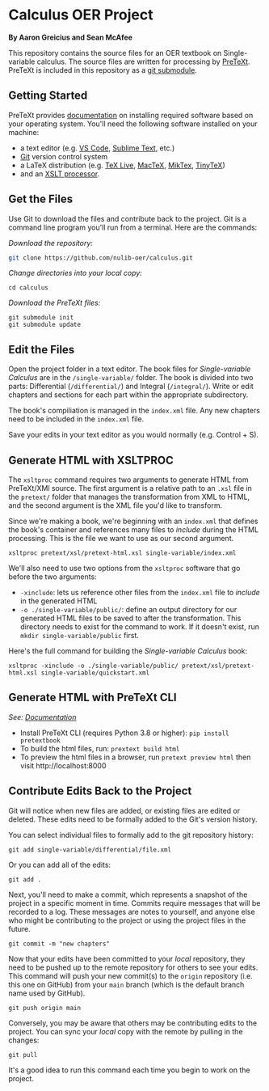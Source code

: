 # Calculus OER Project

**By Aaron Greicius and Sean McAfee**

This repository contains the source files for an OER textbook on Single-variable calculus. The source files are written for processing by [PreTeXt](https://pretextbook.org/). PreTeXt is included in this repository as a [git submodule](https://www.atlassian.com/git/tutorials/git-submodule). 

## Getting Started

PreTeXt provides [documentation](https://pretextbook.org/documentation.html) on installing required software based on your operating system. You'll need the following software installed on your machine:

- a text editor (e.g. [VS Code](https://code.visualstudio.com/), [Sublime Text](https://www.sublimetext.com/), etc.)
- [Git](https://git-scm.com/) version control system
- a LaTeX distribution (e.g. [TeX Live](https://www.tug.org/texlive/), [MacTeX](https://www.tug.org/mactex/), [MikTex](https://miktex.org/), [TinyTeX](https://yihui.org/tinytex/))
- and an [XSLT processor](http://www.xmlsoft.org/xslt/xsltproc.html).

## Get the Files

Use Git to download the files and contribute back to the project. Git is a command line program you'll run from a terminal. Here are the commands: 

_Download the repository:_

```sh
git clone https://github.com/nulib-oer/calculus.git
```

_Change directories into your local copy:_

```
cd calculus
```

_Download the PreTeXt files:_

```
git submodule init
git submodule update
```

## Edit the Files

Open the project folder in a text editor. The book files for _Single-variable Calculus_ are in the `/single-variable/` folder. The book is divided into two parts: Differential (`/differential/`) and Integral (`/integral/`). Write or edit chapters and sections for each part within the appropriate subdirectory. 

The book's compiliation is managed in the `index.xml` file. Any new chapters need to be included in the `index.xml` file. 

Save your edits in your text editor as you would normally (e.g. Control + S).

## Generate HTML with XSLTPROC

The `xsltproc` command requires two arguments to generate HTML from PreTeXt/XMl source. The first argument is a relative path to an `.xsl` file in the `pretext/` folder that manages the transformation from XML to HTML, and the second argument is the XML file you'd like to transform. 

Since we're making a book, we're beginning with an `index.xml` that defines the book's container and references many files to _include_ during the HTML processing. This is the file we want to use as our second argument.

```
xsltproc pretext/xsl/pretext-html.xsl single-variable/index.xml
```

We'll also need to use two options from the `xsltproc` software that go before the two arguments:

- `-xinclude`: lets us reference other files from the `index.xml` file to _include_ in the generated HTML
- `-o ./single-variable/public/`: define an output directory for our generated HTML files to be saved to after the transformation. This directory needs to exist for the command to work. If it doesn't exist, run `mkdir single-variable/public` first.

Here's the full command for building the _Single-variable Calculus_ book:

```
xsltproc -xinclude -o ./single-variable/public/ pretext/xsl/pretext-html.xsl single-variable/quickstart.xml
```

## Generate HTML with PreTeXt CLI

_See: [Documentation](https://pretextbook.org/doc/guide/html/quickstart-getting-pretext.html)_

- Install PreTeXt CLI (requires Python 3.8 or higher): `pip install pretextbook`
- To build the html files, run: `prextext build html`
- To preview the html files in a browser, run `pretext preview html` then visit http://localhost:8000

## Contribute Edits Back to the Project

Git will notice when new files are added, or existing files are edited or deleted. These edits need to be formally added to the Git's version history. 

You can select individual files to formally add to the git repository history:

```
git add single-variable/differential/file.xml
```

Or you can add all of the edits:

```
git add .
```

Next, you'll need to make a commit, which represents a snapshot of the project in a specific moment in time. Commits require messages that will be recorded to a log. These messages are notes to yourself, and anyone else who might be contributing to the project or using the project files in the future.

```
git commit -m "new chapters"
```

Now that your edits have been committed to your _local_ repository, they need to be pushed up to the remote repository for others to see your edits. This command will push your new commit(s) to the `origin` repository (i.e. this one on GitHub) from your `main` branch (which is the default branch name used by GitHub).

```
git push origin main
```

Conversely, you may be aware that others may be contributing edits to the project. You can sync your _local_ copy with the remote by pulling in the changes:

```
git pull
```

It's a good idea to run this command each time you begin to work on the project.
